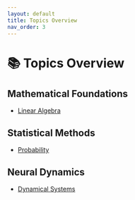 ```yaml
---
layout: default
title: Topics Overview
nav_order: 3
---
```


# 📚 Topics Overview

## Mathematical Foundations
- [Linear Algebra](../linear-algebra/)

## Statistical Methods
- [Probability](../probability/)

## Neural Dynamics
- [Dynamical Systems](../dynamical-systems/)
